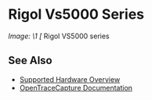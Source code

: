 # Rigol Vs5000 Series
**Image: \1*
[*
Rigol VS5000 series
## See Also
- [Supported Hardware Overview](../supported-hardware.md)
- [OpenTraceCapture Documentation](../../opentracecapture/overview.md)
